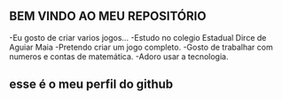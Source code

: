 ## BEM VINDO AO MEU REPOSITÓRIO

-Eu gosto de criar varios jogos...
-Estudo no colegio Estadual Dirce de Aguiar Maia
-Pretendo criar um jogo completo.
-Gosto de trabalhar com numeros e contas de matemática.
-Adoro usar a tecnologia.

## esse é o meu perfil do github
